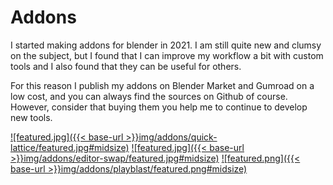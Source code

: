 # Addons
I started making addons for blender in 2021. I am still quite new and clumsy on the subject, but I found that I can improve my workflow a bit with custom tools and I also found that they can be useful for others.

For this reason I publish my addons on Blender Market and Gumroad on a low cost, and you can always find the sources on Github of course. However, consider that buying them you help me to continue to develop new tools.


[![featured.jpg]({{< base-url >}}img/addons/quick-lattice/featured.jpg#midsize)](/addons/quick-lattice/)
[![featured.jpg]({{< base-url >}}img/addons/editor-swap/featured.jpg#midsize)](/addons/editor-swap/)
[![featured.png]({{< base-url >}}img/addons/playblast/featured.png#midsize)](/addons/playblast/)